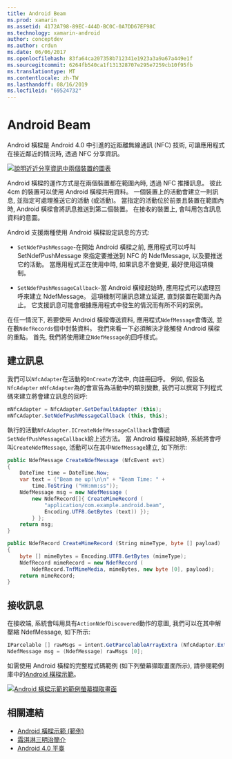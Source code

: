 ```yaml
---
title: Android Beam
ms.prod: xamarin
ms.assetid: 4172A798-89EC-444D-BC0C-0A7DD67EF98C
ms.technology: xamarin-android
author: conceptdev
ms.author: crdun
ms.date: 06/06/2017
ms.openlocfilehash: 83fa64ca207358b712341e1923a3a9a67a449e1f
ms.sourcegitcommit: 6264fb540ca1f131328707e295e7259cb10f95fb
ms.translationtype: MT
ms.contentlocale: zh-TW
ms.lasthandoff: 08/16/2019
ms.locfileid: "69524732"
---
```

# <a name="android-beam"></a>Android Beam

Android 橫樑是 Android 4.0 中引進的近距離無線通訊 (NFC) 技術, 可讓應用程式在接近鄰近的情況時, 透過 NFC 分享資訊。

[![說明近近分享資訊中兩個裝置的圖表](android-beam-images/androidbeam.png)](android-beam-images/androidbeam.png#lightbox)

Android 橫樑的運作方式是在兩個裝置都在範圍內時, 透過 NFC 推播訊息。 彼此4cm 的裝置可以使用 Android 橫樑共用資料。 一個裝置上的活動會建立一則訊息, 並指定可處理推送它的活動 (或活動)。 當指定的活動位於前景且裝置在範圍內時, Android 橫樑會將訊息推送到第二個裝置。 在接收的裝置上, 會叫用包含訊息資料的意圖。

Android 支援兩種使用 Android 橫樑設定訊息的方式:

- `SetNdefPushMessage`-在開始 Android 橫樑之前, 應用程式可以呼叫 SetNdefPushMessage 來指定要推送到 NFC 的 NdefMessage, 以及要推送它的活動。 當應用程式正在使用中時, 如果訊息不會變更, 最好使用這項機制。

- `SetNdefPushMessageCallback`-當 Android 橫樑起始時, 應用程式可以處理回呼來建立 NdefMessage。 這項機制可讓訊息建立延遲, 直到裝置在範圍內為止。 它支援訊息可能會根據應用程式中發生的情況而有所不同的案例。


在任一情況下, 若要使用 Android 橫樑傳送資料, 應用程式`NdefMessage`會傳送, 並在數`NdefRecords`個中封裝資料。 我們來看一下必須解決才能觸發 Android 橫樑的重點。 首先, 我們將使用建立`NdefMessage`的回呼樣式。


## <a name="creating-a-message"></a>建立訊息

我們可以`NfcAdapter`在活動的`OnCreate`方法中, 向註冊回呼。 例如, 假設名`NfcAdapter` `mNfcAdapter`為的會宣告為活動中的類別變數, 我們可以撰寫下列程式碼來建立將會建立訊息的回呼:

```csharp
mNfcAdapter = NfcAdapter.GetDefaultAdapter (this);
mNfcAdapter.SetNdefPushMessageCallback (this, this);
```

執行的活動`NfcAdapter.ICreateNdefMessageCallback`會傳遞`SetNdefPushMessageCallback`給上述方法。 當 Android 橫樑起始時, 系統將會呼叫`CreateNdefMessage`, 活動可以在其中`NdefMessage`建立, 如下所示:

```csharp
public NdefMessage CreateNdefMessage (NfcEvent evt)
{
    DateTime time = DateTime.Now;
    var text = ("Beam me up!\n\n" + "Beam Time: " +
        time.ToString ("HH:mm:ss"));
    NdefMessage msg = new NdefMessage (
        new NdefRecord[]{ CreateMimeRecord (
            "application/com.example.android.beam",
            Encoding.UTF8.GetBytes (text)) });
        } };
    return msg;
}

public NdefRecord CreateMimeRecord (String mimeType, byte [] payload)
{
    byte [] mimeBytes = Encoding.UTF8.GetBytes (mimeType);
    NdefRecord mimeRecord = new NdefRecord (
        NdefRecord.TnfMimeMedia, mimeBytes, new byte [0], payload);
    return mimeRecord;
}
```


## <a name="receiving-a-message"></a>接收訊息

在接收端, 系統會叫用具有`ActionNdefDiscovered`動作的意圖, 我們可以在其中解壓縮 NdefMessage, 如下所示:

```csharp
IParcelable [] rawMsgs = intent.GetParcelableArrayExtra (NfcAdapter.ExtraNdefMessages);
NdefMessage msg = (NdefMessage) rawMsgs [0];
```

如需使用 Android 橫樑的完整程式碼範例 (如下列螢幕擷取畫面所示), 請參閱範例庫中的[Android 橫樑示範](https://docs.microsoft.com/samples/xamarin/monodroid-samples/androidbeamdemo)。

[![Android 橫樑示範的範例螢幕擷取畫面](android-beam-images/24.png)](android-beam-images/24.png#lightbox)



## <a name="related-links"></a>相關連結

- [Android 橫樑示範 (範例)](https://docs.microsoft.com/samples/xamarin/monodroid-samples/androidbeamdemo)
- [霜淇淋三明治簡介](http://www.android.com/about/ice-cream-sandwich/)
- [Android 4.0 平臺](https://developer.android.com/sdk/android-4.0.html)
